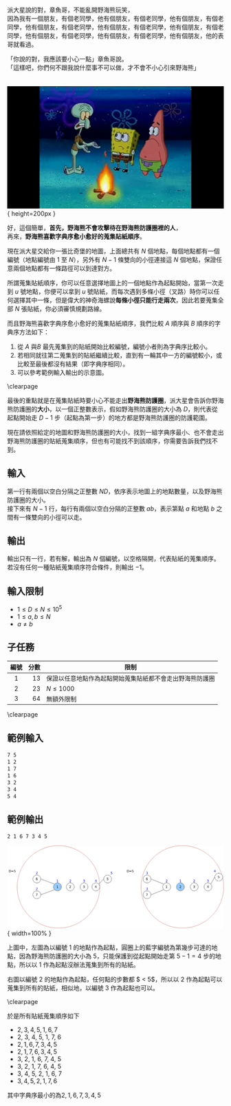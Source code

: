 #

派大星說的對，章魚哥，不能亂開野海熊玩笑，  
因為我有一個朋友，有個老同學，他有個朋友，有個老同學，他有個朋友，有個老同學，他有個朋友，有個老同學，他有個朋友，有個老同學，他有個朋友，有個老同學，他有個朋友，有個老同學，他有個朋友，有個老同學，他有個朋友，他的表哥就看過。  

「你說的對，我應該要小心一點」章魚哥說。  
「這樣吧，你們何不跟我說什麼事不可以做，才不會不小心引來野海熊」  

　　　　　　　　　　![](image1.png){ height=200px }  

好，這個簡單，**首先，野海熊不會攻擊待在野海熊防護圈裡的人**，  
再來，**野海熊喜歡字典序愈小愈好的蒐集貼紙順序**。  

現在派大星交給你一張比奇堡的地圖，上面總共有 $N$ 個地點，每個地點都有一個編號（地點編號由 $1$ 至 $N$），另外有 $N-1$ 條雙向的小徑連接這 $N$ 個地點，保證任意兩個地點都有一條路徑可以到達對方。  

所謂蒐集貼紙順序，你可以任意選擇地圖上的一個地點作為起點開始，當第一次走到 $u$ 號地點，你便可以拿到 $u$ 號貼紙，而每次遇到多條小徑（叉路）時你可以任何選擇其中一條，但是偉大的神奇海螺說**每條小徑只能行走兩次**，因此若要蒐集全部 $N$ 張貼紙，你必須審慎規劃路線。  

而且野海熊喜歡字典序愈小愈好的蒐集貼紙順序，我們比較 $A$ 順序與 $B$ 順序的字典序方法如下：  

1. 從 $A$ 與$B$ 最先蒐集到的貼紙開始比較編號，編號小者則為字典序比較小。
2. 若相同就往第二蒐集到的貼紙繼續比較，直到有一輪其中一方的編號較小，或比較至最後都沒有結果（即字典序相同）。
3. 可以參考範例輸入輸出的示意圖。

\clearpage

最後的重點就是在蒐集貼紙時要小心不能走出**野海熊防護圈**，派大星會告訴你野海熊防護圈的**大小**，以一個正整數表示，假如野海熊防護圈的大小為 $D$，則代表從起點開始走 $D-1$ 步（起點為第一步）的地方都是野海熊防護圈的防護範圍。  

現在請依照給定的地圖和野海熊防護圈的大小，找到一組字典序最小、也不會走出野海熊防護圈的貼紙蒐集順序，但也有可能找不到該順序，你需要告訴我們找不到。  

## 輸入
第一行有兩個以空白分隔之正整數 $N D$，依序表示地圖上的地點數量，以及野海熊防護圈的大小。  
接下來有 $N - 1$ 行，每行有兩個以空白分隔的正整數 $a b$，表示第點 $a$ 和地點 $b$ 之間有一條雙向的小徑可以走。  

## 輸出
輸出只有一行，若有解，輸出為 $N$ 個編號，以空格隔開，代表貼紙的蒐集順序。  
若沒有任何一種貼紙蒐集順序符合條件，則輸出 $-1$。  

## 輸入限制
 - $1 \leq D \leq N \leq 10^{5}$
 - $1 \leq a, b \leq N$
 - $a \neq b$

## 子任務
| 編號 | 分數 | 限制                                                     |
| :--: | ---: | -------------------------------------------------------- |
|  1   |   13 | 保證以任意地點作為起點開始蒐集貼紙都不會走出野海熊防護圈 |
|  2   |   23 | $N \leq 1000$                                            |
|  3   |   64 | 無額外限制                                               |

\clearpage

## 範例輸入
```
7 5
1 2
1 7
1 6
3 2
3 4
5 4
```

## 範例輸出
```
2 1 6 7 3 4 5
```

![](image2.png){ width=100% }

上圖中，左圖為以編號 $1$ 的地點作為起點，圓圈上的藍字編號為第幾步可達的地點，因為野海熊防護圈的大小為 $5$，只能保護到從起點開始走第 $5-1 = 4$ 步的地點，所以以 $1$ 作為起點沒辦法蒐集到所有的貼紙。

右圖以編號 $2$ 的地點作為起點，任何點的步數都 $ < 5$，所以以 $2$ 作為起點可以蒐集到所有的貼紙，相似地，以編號 $3$ 作為起點也可以。

\clearpage

於是所有貼紙蒐集順序如下

- $2, 3, 4, 5, 1, 6, 7$
- 2, 3, 4, 5, 1, 7, 6
- $2, 1, 6, 7, 3, 4, 5$
- $2, 1, 7, 6, 3, 4, 5$
- 3, 2, 1, 6, 7, 4, 5
- 3, 2, 1, 7, 6, 4, 5
- 3, 4, 5, 2, 1, 6, 7
- $3, 4, 5, 2, 1, 7, 6$

其中字典序最小的為$2, 1, 6, 7, 3, 4, 5$
